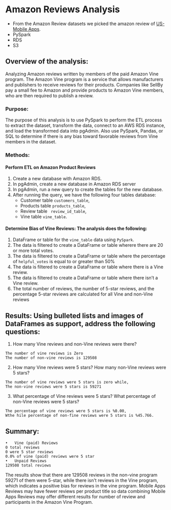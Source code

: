 # Amazon Reviews Analysis
-	From the Amazon Review datasets  we picked the amazon review of [US-Mobile Apps](https://s3.amazonaws.com/amazon-reviews-pds/tsv/amazon_reviews_us_Mobile_Apps_v1_00.tsv.gz).
-	PySpark
-	RDS 
-	S3
## Overview of the analysis: 
Analyzing Amazon reviews written by members of the paid Amazon Vine program. The Amazon Vine program is a service that allows manufacturers and publishers to receive reviews for their products. Companies like SellBy pay a small fee to Amazon and provide products to Amazon Vine members, who are then required to publish a review.
### Purpose:
The purpose of this analysis is to use PySpark to perform the ETL process to extract the dataset, transform the data, connect to an AWS RDS instance, and load the transformed data into pgAdmin. Also use PySpark, Pandas, or SQL to determine if there is any bias toward favorable reviews from Vine members in the dataset. 
### Methods:
#### Perform ETL on Amazon Product Reviews
1. Create a new database with Amazon RDS.
2. In pgAdmin, create a new database in Amazon RDS server 
3. In pgAdmin, run a new query to create the tables for the new database.
4. After running the query, we have the following four tables database:
   - Customer table ```customers_table```, 
   - Products table ```products_table```,
   - Review table ``` review_id_table```,
   - Vine table ```vine_table```.
#### Determine Bias of Vine Reviews: The analysis does the following:
1. DataFrame or table for the ```vine_table``` data using ```PySpark```.
2. The data is filtered to create a DataFrame or table wherere there are 20 or more total votes.
3. The data is filtered to create a DataFrame or table where the percentage of ```helpful_votes``` is equal to or greater than 50% 
4. The data is filtered to create a DataFrame or table where there is a Vine review.
5. The data is filtered to create a DataFrame or table where there isn’t a Vine review.
6. The total number of reviews, the number of 5-star reviews, and the percentage 5-star reviews are calculated for all Vine and non-Vine reviews 

## Results: Using bulleted lists and images of DataFrames as support, address the following questions:

1.	How many Vine reviews and non-Vine reviews were there?
```
The number of vine reviews is Zero
The number of non-vine reviews is 129508
```
2.	How many Vine reviews were 5 stars? How many non-Vine reviews were 5 stars?
```
The number of vine reviews were 5 stars is zero while, 
The non-vine reviews were 5 stars is 59271
```
3.	What percentage of Vine reviews were 5 stars? What percentage of non-Vine reviews were 5 stars?
```
The percentage of vine reviews were 5 stars is %0.00, 
Wthe hile percentage of non-fine reviews were 5 stars is %45.766.
```
## Summary: 
```
•	Vine (paid) Reviews
0 total reviews
0 were 5 star reviews
0.0% of vine (paid) reviews were 5 star
•	Unpaid Reviews
129508 total reviews
```
The results  show that there are 129508 reviews in the non-vine program 59271 of them were 5-star, while there isn't reviews in the Vine program, which indicates a positive bias for reviews in the vine program. Mobile Apps Reviews may have fewer reviews per product title so data combining Mobile Apps Reviews  may offer different results for number of review and participants in the Amazon Vine Program.

